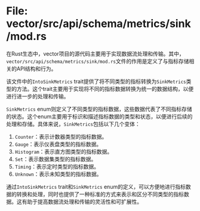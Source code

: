 # File: vector/src/api/schema/metrics/sink/mod.rs

在Rust生态中，vector项目的源代码主要用于实现数据流处理和传输。其中，`vector/src/api/schema/metrics/sink/mod.rs`文件的作用是定义了与指标存储相关的API结构和行为。

该文件中的`IntoSinkMetrics` trait提供了将不同类型的指标转换为`SinkMetrics`类型的方法。这个trait主要用于实现将不同的指标数据转换为统一的数据结构，以便进行进一步的处理和传输。

`SinkMetrics` enum则定义了不同类型的指标数据，这些数据代表了不同指标存储的状态。这个enum主要用于标识和描述指标数据的类型和状态，以便进行后续的处理和存储。具体来说，`SinkMetrics`包括以下几个变体：

1. `Counter`：表示计数器类型的指标数据。
2. `Gauge`：表示仪表盘类型的指标数据。
3. `Histogram`：表示直方图类型的指标数据。
4. `Set`：表示数据集类型的指标数据。
5. `Timing`：表示定时类型的指标数据。
6. `Unknown`：表示未知类型的指标数据。

通过`IntoSinkMetrics` trait和`SinkMetrics` enum的定义，可以方便地进行指标数据的转换和处理，同时也提供了一种标准的方式来表示和区分不同类型的指标数据。这有助于提高数据流处理和传输的灵活性和可扩展性。

